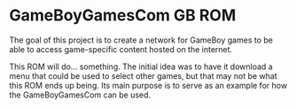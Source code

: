 # GameBoyGamesCom GB ROM

The goal of this project is to create a network for GameBoy games to be able to access game-specific content hosted on the internet.

This ROM will do... something. The initial idea was to have it download a menu that could be used to select other games, but that may not be what this ROM ends up being. Its main purpose is to serve as an example for how the GameBoyGamesCom can be used.
